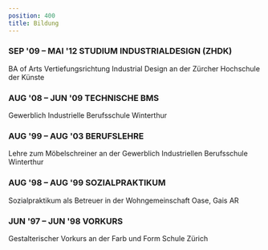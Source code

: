 ```yaml
---
position: 400
title: Bildung
---
```


### SEP '09 – MAI '12 STUDIUM INDUSTRIALDESIGN (ZHDK)
BA of Arts Vertiefungsrichtung Industrial Design an der Zürcher Hochschule der Künste

### AUG '08 – JUN '09 TECHNISCHE BMS
Gewerblich Industrielle Berufsschule Winterthur

### AUG '99 – AUG '03 BERUFSLEHRE
Lehre zum Möbelschreiner an der Gewerblich Industriellen Berufsschule Winterthur

### AUG '98 – AUG '99 SOZIALPRAKTIKUM
Sozialpraktikum als Betreuer in der Wohngemeinschaft Oase, Gais AR

### JUN '97 – JUN '98 VORKURS
Gestalterischer Vorkurs an der Farb und Form Schule Zürich
